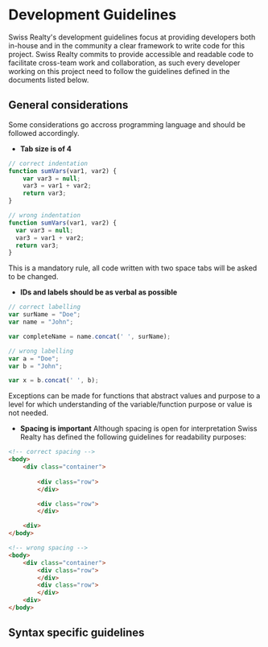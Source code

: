 # Development Guidelines
Swiss Realty's development guidelines focus at providing developers both in-house and in the community a clear framework to write code for this project. Swiss Realty commits to provide accessible and readable code to facilitate cross-team work and collaboration, as such every developer working on this project need to follow the guidelines defined in the documents listed below.

## General considerations
Some considerations go accross programming language and should be followed accordingly.

* **Tab size is of 4**

``` javascript
// correct indentation
function sumVars(var1, var2) {
    var var3 = null;
    var3 = var1 + var2;
    return var3;
}
```
``` javascript
// wrong indentation
function sumVars(var1, var2) {
  var var3 = null;
  var3 = var1 + var2;
  return var3;
}
```
This is a mandatory rule, all code written with two space tabs will be asked to be changed.

* **IDs and labels should be as verbal as possible**
```javascript
// correct labelling
var surName = "Doe";
var name = "John";

var completeName = name.concat(' ', surName);
```
```javascript
// wrong labelling
var a = "Doe";
var b = "John";

var x = b.concat(' ', b);
```
Exceptions can be made for functions that abstract values and purpose to a level for which understanding of the variable/function purpose or value is not needed.

* **Spacing is important**
Although spacing is open for interpretation Swiss Realty has defined the following guidelines for readability purposes:
```html
<!-- correct spacing -->
<body>
	<div class="container">
		
		<div class="row">
		</div>

		<div class="row">
		</div>

	<div>
</body>
```
```html
<!-- wrong spacing -->
<body>
	<div class="container">
		<div class="row">
		</div>
		<div class="row">
		</div>
	<div>
</body>
```
## Syntax specific guidelines
